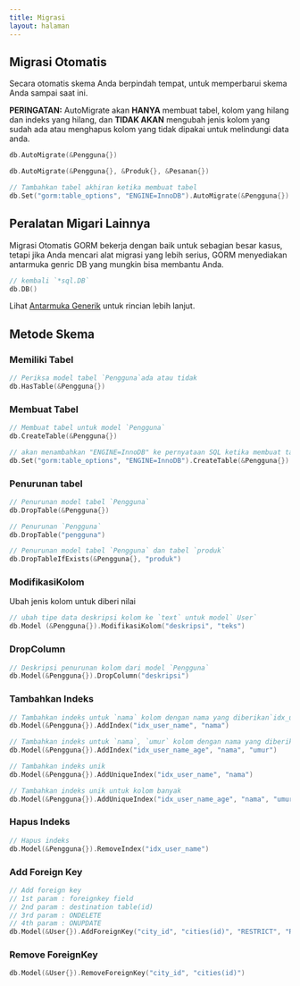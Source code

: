 ```yaml
---
title: Migrasi
layout: halaman
---
```

## Migrasi Otomatis

Secara otomatis skema Anda berpindah tempat, untuk memperbarui skema Anda sampai saat ini.

**PERINGATAN:** AutoMigrate akan **HANYA** membuat tabel, kolom yang hilang dan indeks yang hilang, dan **TIDAK AKAN** mengubah jenis kolom yang sudah ada atau menghapus kolom yang tidak dipakai untuk melindungi data anda.

```go
db.AutoMigrate(&Pengguna{})

db.AutoMigrate(&Pengguna{}, &Produk{}, &Pesanan{})

// Tambahkan tabel akhiran ketika membuat tabel
db.Set("gorm:table_options", "ENGINE=InnoDB").AutoMigrate(&Pengguna{})
```

## Peralatan Migari Lainnya

Migrasi Otomatis GORM bekerja dengan baik untuk sebagian besar kasus, tetapi jika Anda mencari alat migrasi yang lebih serius, GORM menyediakan antarmuka genric DB yang mungkin bisa membantu Anda.

```go
// kembali `*sql.DB`
db.DB()
```

Lihat [ Antarmuka Generik](/docs/generic_interface.html) untuk rincian lebih lanjut.

## Metode Skema

### Memiliki Tabel

```go
// Periksa model tabel `Pengguna`ada atau tidak
db.HasTable(&Pengguna{})
```

### Membuat Tabel

```go
// Membuat tabel untuk model `Pengguna`
db.CreateTable(&Pengguna{})

// akan menambahkan "ENGINE=InnoDB" ke pernyataan SQL ketika membuat tabel `pengguna`
db.Set("gorm:table_options", "ENGINE=InnoDB").CreateTable(&Pengguna{})
```

### Penurunan tabel

```go
// Penurunan model tabel `Pengguna`
db.DropTable(&Pengguna{})

// Penurunan `Pengguna`
db.DropTable("pengguna")

// Penurunan model tabel `Pengguna` dan tabel `produk`
db.DropTableIfExists(&Pengguna{}, "produk")
```

### ModifikasiKolom

Ubah jenis kolom untuk diberi nilai

```go
// ubah tipe data deskripsi kolom ke `text` untuk model` User`
db.Model (&Pengguna{}).ModifikasiKolom("deskripsi", "teks")
```

### DropColumn

```go
// Deskripsi penurunan kolom dari model `Pengguna`
db.Model(&Pengguna{}).DropColumn("deskripsi")
```

### Tambahkan Indeks

```go
// Tambahkan indeks untuk `nama` kolom dengan nama yang diberikan`idx_user_name`
db.Model(&Pengguna{}).AddIndex("idx_user_name", "nama")

// Tambahkan indeks untuk `nama`, `umur` kolom dengan nama yang diberikan `idx_user_name_age`
db.Model(&Pengguna{}).AddIndex("idx_user_name_age", "nama", "umur")

// Tambahkan indeks unik
db.Model(&Pengguna{}).AddUniqueIndex("idx_user_name", "nama")

// Tambahkan indeks unik untuk kolom banyak
db.Model(&Pengguna{}).AddUniqueIndex("idx_user_name_age", "nama", "umur")
```

### Hapus Indeks

```go
// Hapus indeks
db.Model(&Pengguna{}).RemoveIndex("idx_user_name")
```

### Add Foreign Key

```go
// Add foreign key
// 1st param : foreignkey field
// 2nd param : destination table(id)
// 3rd param : ONDELETE
// 4th param : ONUPDATE
db.Model(&User{}).AddForeignKey("city_id", "cities(id)", "RESTRICT", "RESTRICT")
```

### Remove ForeignKey

```go
db.Model(&User{}).RemoveForeignKey("city_id", "cities(id)")
```